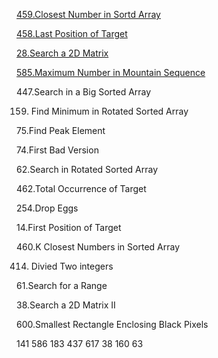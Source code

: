 
[459.Closest Number in Sortd Array](https://github.com/xliu117/Leetcode/tree/master/step-by-step%20training/2.BinarySearch/Closest%20Number%20in%20Sorted%20Array)

[458.Last Position of Target](https://github.com/xliu117/Leetcode/tree/master/step-by-step%20training/2.BinarySearch/Lintcode458.%20Last%20Position%20of%20Target)

[28.Search a 2D Matrix](https://github.com/xliu117/Leetcode/tree/master/step-by-step%20training/2.BinarySearch/Leetcode74.%20Search%20a%202D%20matrix)

[585.Maximum Number in Mountain Sequence](https://github.com/xliu117/Leetcode/tree/master/step-by-step%20training/2.BinarySearch/LintCode%20585.%20Maximum%20Number%20in%20Mountain%20Sequence)

447.Search in a Big Sorted Array

159. Find Minimum in Rotated Sorted Array

75.Find Peak Element

74.First Bad Version

62.Search in Rotated Sorted Array


462.Total Occurrence of Target

254.Drop Eggs

14.First Position of Target

460.K Closest Numbers in Sorted Array

414. Divied Two integers

61.Search for a Range

38.Search a 2D Matrix II

600.Smallest Rectangle Enclosing Black Pixels

141
586
183
437
617
38
160
63
